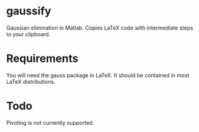# gaussify
Gaussian elimination in Matlab. Copies LaTeX code with intermediate steps to your clipboard.
# Requirements
You will need the gauss package in LaTeX. It should be contained in most LaTeX distributions.
# Todo
Pivoting is not currently supported.
